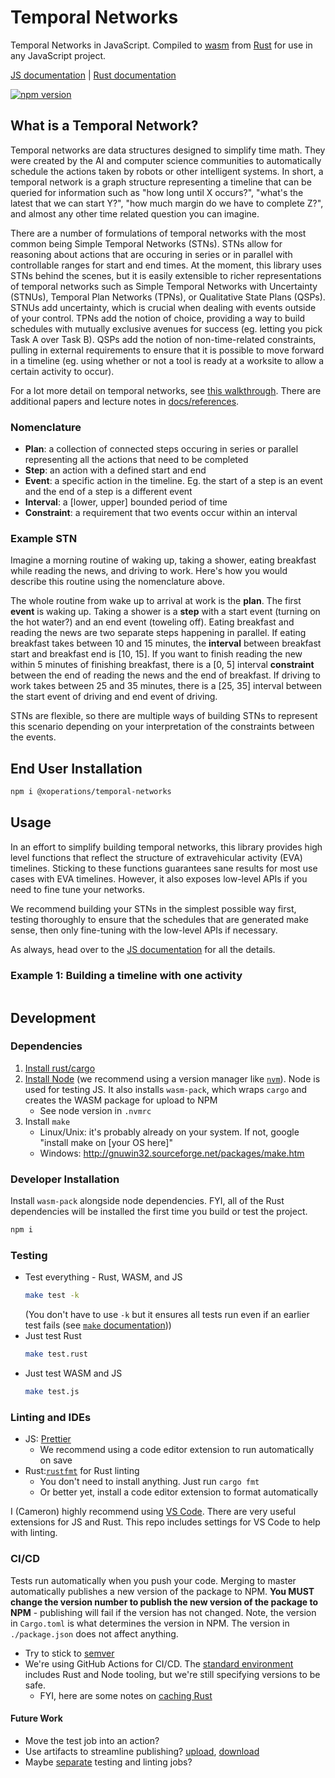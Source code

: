 # Temporal Networks

Temporal Networks in JavaScript. Compiled to [wasm](https://webassembly.org/) from [Rust](https://www.rust-lang.org/) for use in any JavaScript project.

[JS documentation](https://xoperations.github.io/temporal-networks/js/modules/_index_d_.html) | [Rust documentation](https://xoperations.github.io/temporal-networks/rust/temporal_networks/)

[![npm version](https://img.shields.io/npm/v/@xoperations/temporal-networks.svg?style=flat)](https://npmjs.org/package/@xoperations/temporal-networks "View this project on npm")

## What is a Temporal Network?

Temporal networks are data structures designed to simplify time math. They were created by the AI and computer science communities to automatically schedule the actions taken by robots or other intelligent systems. In short, a temporal network is a graph structure representing a timeline that can be queried for information such as "how long until X occurs?", "what's the latest that we can start Y?", "how much margin do we have to complete Z?", and almost any other time related question you can imagine.

There are a number of formulations of temporal networks with the most common being Simple Temporal Networks (STNs). STNs allow for reasoning about actions that are occuring in series or in parallel with controllable ranges for start and end times. At the moment, this library uses STNs behind the scenes, but it is easily extensible to richer representations of temporal networks such as Simple Temporal Networks with Uncertainty (STNUs), Temporal Plan Networks (TPNs), or Qualitative State Plans (QSPs). STNUs add uncertainty, which is crucial when dealing with events outside of your control. TPNs add the notion of choice, providing a way to build schedules with mutually exclusive avenues for success (eg. letting you pick Task A over Task B). QSPs add the notion of non-time-related constraints, pulling in external requirements to ensure that it is possible to move forward in a timeline (eg. using whether or not a tool is ready at a worksite to allow a certain activity to occur).

For a lot more detail on temporal networks, see [this walkthrough](https://github.com/xOPERATIONS/temporal-networks/blob/master/docs/references/STNs_for_EVAs.pdf). There are additional papers and lecture notes in [docs/references](https://github.com/xOPERATIONS/temporal-networks/blob/master/docs/references/).

### Nomenclature

* **Plan**: a collection of connected steps occuring in series or parallel representing all the actions that need to be completed
* **Step**: an action with a defined start and end
* **Event**: a specific action in the timeline. Eg. the start of a step is an event and the end of a step is a different event
* **Interval**: a [lower, upper] bounded period of time
* **Constraint**: a requirement that two events occur within an interval

### Example STN

Imagine a morning routine of waking up, taking a shower, eating breakfast while reading the news, and driving to work. Here's how you would describe this routine using the nomenclature above.

The whole routine from wake up to arrival at work is the **plan**. The first **event** is waking up. Taking a shower is a **step** with a start event (turning on the hot water?) and an end event (toweling off). Eating breakfast and reading the news are two separate steps happening in parallel. If eating breakfast takes between 10 and 15 minutes, the **interval** between breakfast start and breakfast end is [10, 15]. If you want to finish reading the new within 5 minutes of finishing breakfast, there is a [0, 5] interval **constraint** between the end of reading the news and the end of breakfast. If driving to work takes between 25 and 35 minutes, there is a [25, 35] interval between the start event of driving and end event of driving.

STNs are flexible, so there are multiple ways of building STNs to represent this scenario depending on your interpretation of the constraints between the events.

## End User Installation

```sh
npm i @xoperations/temporal-networks
```

## Usage

In an effort to simplify building temporal networks, this library provides high level functions that reflect the structure of extravehicular activity (EVA) timelines. Sticking to these functions guarantees sane results for most use cases with EVA timelines. However, it also exposes low-level APIs if you need to fine tune your networks.

We recommend building your STNs in the simplest possible way first, testing thoroughly to ensure that the schedules that are generated make sense, then only fine-tuning with the low-level APIs if necessary.

As always, head over to the [JS documentation](https://xoperations.github.io/temporal-networks/js/modules/_index_d_.html) for all the details.

### Example 1: Building a timeline with one activity

```js


```

## Development

### Dependencies

1. [Install rust/cargo](https://doc.rust-lang.org/cargo/getting-started/installation.html)
2. [Install Node](https://nodejs.org/en/download/) (we recommend using a version manager like [`nvm`](https://github.com/nvm-sh/nvm)). Node is used for testing JS. It also installs `wasm-pack`, which wraps `cargo` and creates the WASM package for upload to NPM
    * See node version in `.nvmrc`
3. Install `make`
    * Linux/Unix: it's probably already on your system. If not, google "install make on [your OS here]"
    * Windows: http://gnuwin32.sourceforge.net/packages/make.htm

### Developer Installation

Install `wasm-pack` alongside node dependencies. FYI, all of the Rust dependencies will be installed the first time you build or test the project.

```sh
npm i
```

### Testing

* Test everything - Rust, WASM, and JS
  ```sh
  make test -k
  ```
  (You don't have to use `-k` but it ensures all tests run even if an earlier test fails (see [`make` documentation](https://www.gnu.org/software/make/manual/html_node/Errors.html)))
* Just test Rust
  ```sh
  make test.rust
  ```
* Just test WASM and JS
  ```sh
  make test.js
  ```

### Linting and IDEs

* JS: [Prettier](https://prettier.io/)
  * We recommend using a code editor extension to run automatically on save
* Rust:[`rustfmt`](https://github.com/rust-lang/rustfmt) for Rust linting
  * You don't need to install anything. Just run `cargo fmt`
  * Or better yet, install a code editor extension to format automatically

I (Cameron) highly recommend using [VS Code](https://code.visualstudio.com/). There are very useful extensions for JS and Rust. This repo includes settings for VS Code to help with linting.

### CI/CD

Tests run automatically when you push your code. Merging to master automatically publishes a new version of the package to NPM. **You MUST change the version number to publish the new version of the package to NPM** - publishing will fail if the version has not changed. Note, the version in `Cargo.toml` is what determines the version in NPM. The version in `./package.json` does not affect anything.

* Try to stick to [semver](https://semver.org/)
* We're using GitHub Actions for CI/CD. The [standard environment](https://help.github.com/en/actions/automating-your-workflow-with-github-actions/software-installed-on-github-hosted-runners) includes Rust and Node tooling, but we're still specifying versions to be safe.
  * FYI, here are some notes on [caching Rust](https://github.com/actions/cache/blob/master/examples.md#rust---cargo)

#### Future Work

* Move the test job into an action?
* Use artifacts to streamline publishing? [upload](https://github.com/actions/upload-artifact), [download](https://github.com/actions/download-artifact)
* Maybe [separate](https://help.github.com/en/actions/automating-your-workflow-with-github-actions/persisting-workflow-data-using-artifacts#passing-data-between-jobs-in-a-workflow) testing and linting jobs?

